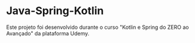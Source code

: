 # Java-Spring-Kotlin
Este projeto foi desenvolvido durante o curso "Kotlin e Spring do ZERO ao Avançado" da plataforma Udemy.
